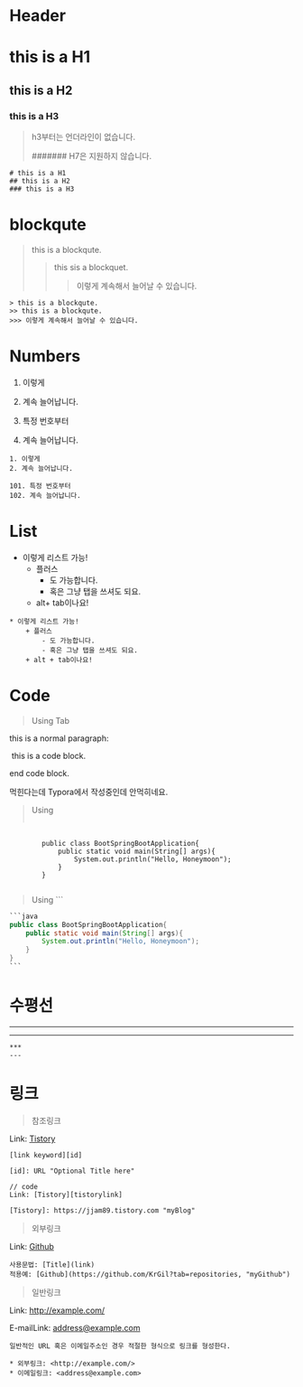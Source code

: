 # Header

# this is a H1

## this is a H2

### this is a H3

> h3부터는 언더라인이 없습니다.
>
> ####### H7은 지원하지 않습니다.

```
# this is a H1
## this is a H2
### this is a H3
```



# blockqute

> this is a blockqute.
>
> > this sis a blockquet.
> >
> > > 이렇게 계속해서 늘어날 수 있습니다.

```
> this is a blockqute.
>> this is a blockqute.
>>> 이렇게 계속해서 늘어날 수 있습니다.
```



# Numbers

1. 이렇게
2. 계속 늘어납니다.



101. 특정 번호부터
102. 계속 늘어납니다.

```
1. 이렇게 
2. 계속 늘어납니다.

101. 특정 번호부터
102. 계속 늘어납니다.
```



# List

* 이렇게 리스트 가능!
  + 플러스
    + 도 가능합니다.
    + 혹은 그냥 탭을 쓰셔도 되요.
  + alt+ tab이나요!

```
* 이렇게 리스트 가능!
	+ 플러스
		- 도 가능합니다.
		- 혹은 그냥 탭을 쓰셔도 되요.
	+ alt + tab이나요!
```



# Code

> Using Tab

this is a normal paragraph:

​	this is a code block.

end code block.

먹힌다는데 Typora에서 작성중인데 안먹히네요.

> Using <pre><code></code></pre>

<pre>
    <code>
    	public class BootSpringBootApplication{
    		public static void main(String[] args){
    			System.out.println("Hello, Honeymoon");
    		}
    	}
    </code>
</pre>

> Using ```

````java
```java
public class BootSpringBootApplication{
    public static void main(String[] args){
    	System.out.println("Hello, Honeymoon");
    }
}
```
````



# 수평선

***

---

```
***
---
```



# 링크

> 참조링크

Link: [Tistory][tistorylink]

[tistorylink]: https://jjam89.tistory.com "myBlog"

```
[link keyword][id]

[id]: URL "Optional Title here"

// code
Link: [Tistory][tistorylink]

[Tistory]: https://jjam89.tistory.com "myBlog"
```

> 외부링크

Link: [Github](https://github.com/KrGil?tab=repositories, "myGithub")

```
사용문법: [Title](link)
적용예: [Github](https://github.com/KrGil?tab=repositories, "myGithub")
```

> 일반링크

Link: <http://example.com/>

E-mailLink: address@example.com

```
일반적인 URL 혹은 이메일주소인 경우 적절한 형식으로 링크를 형성한다.

* 외부링크: <http://example.com/>
* 이메일링크: <address@example.com>
```

